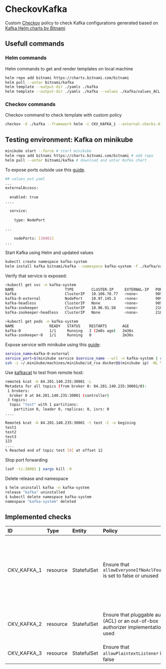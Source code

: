 # CheckovKafka
Custom [Checkov](https://github.com/bridgecrewio/checkov) policy to check Kafka configurations generated based on [Kafka Helm charts by Bitnami
](https://github.com/bitnami/charts/tree/master/bitnami/kafka)

## Usefull commands

### Helm commands
Helm commands to get and render templates on local machine
```sh
helm repo add bitnami https://charts.bitnami.com/bitnami
helm pull --untar bitnami/kafka
helm template --output-dir ./yamls ./kafka
helm template --output-dir ./yamls ./kafka --values ./kafka/values_ACL.yaml 
```

### Checkov commands
Checkov command to check template with custom policy
```sh
checkov -d ./kafka --framework helm -c CKV_KAFKA_1 --external-checks-dir ./KafkaPolicy
```

## Testing environment: Kafka on minikube
```sh
minikube start --force # start minikube
helm repo add bitnami https://charts.bitnami.com/bitnami # add repo
helm pull --untar bitnami/kafka # download and untar Kafka chart
```
To expose ports outside use this [guide](https://docs.bitnami.com/kubernetes/infrastructure/kafka/administration/external-access/).
```sh
## values_ext.yaml
...
externalAccess:
 
  enabled: true
....

  service:
 
    type: NodePort
 
...
 
    nodePorts: [30001]
...
```

Start Kafka using Helm and updated values
```sh
kubectl create namespace kafka-system
helm install kafka bitnami/kafka --namespace kafka-system -f ./kafka/values_ext.yaml 
```

Verify that service is exposed:
```sh
>kubectl get svc -n kafka-system
NAME                       TYPE        CLUSTER-IP     EXTERNAL-IP   PORT(S)                      AGE
kafka                      ClusterIP   10.106.78.77   <none>        9092/TCP                     62s
kafka-0-external           NodePort    10.97.145.3    <none>        9094:30001/TCP               62s
kafka-headless             ClusterIP   None           <none>        9092/TCP,9093/TCP            62s
kafka-zookeeper            ClusterIP   10.96.91.58    <none>        2181/TCP,2888/TCP,3888/TCP   62s
kafka-zookeeper-headless   ClusterIP   None           <none>        2181/TCP,2888/TCP,3888/TCP   62s 

>kubectl get pods -n kafka-system
NAME                READY   STATUS    RESTARTS       AGE
kafka-0             1/1     Running   2 (2m8s ago)   2m36s
kafka-zookeeper-0   1/1     Running   0              2m36s
```

Expose service with minikube using this [guide](https://github.com/kubernetes/minikube/issues/877#issuecomment-719937009):

```sh
service_name=kafka-0-external
service_port=$(minikube service $service_name --url -n kafka-system | cut -d':' -f3)
ssh -i ~/.minikube/machines/minikube/id_rsa docker@$(minikube ip) -NL \*:${service_port}:0.0.0.0:${service_port}
```

Use [kafkacat](https://github.com/edenhill/kcat) to test from remote host:
```sh
remote$ kcat -b 84.201.140.235:30001 -L
Metadata for all topics (from broker 0: 84.201.140.235:30001/0):
 1 brokers:
  broker 0 at 84.201.140.235:30001 (controller)
 3 topics:
  topic "test" with 1 partitions:
    partition 0, leader 0, replicas: 0, isrs: 0
....

Remote$ kcat -b 84.201.140.235:30001 -t test -C -o begining
test1
test2
test3
123
....
% Reached end of topic test [0] at offset 12
```
 Stop port forwarding
 ```sh
 lsof -ti:30001 | xargs kill -9
 ```

 Delete release and namespace
 ```sh
$ helm uninstall kafka -n kafka-system
release "kafka" uninstalled
$ kubectl delete namespace kafka-system
namespace "kafka-system" deleted
 ```

## Implemented checks

| ID| Type| Entity | Policy| Description | IaC Policy|
| :--- | :--- | :---| :---|:---|:---|
| CKV_KAFKA_1 | resource |StatefulSet| Ensure that `allowEveryoneIfNoAclFoundCheck` is set to false or unused |If a resource has no associated ACLs and [allow.everyone.if.no.acl.found](https://kafka.apache.org/documentation/#security_authz)=true, then anyone is allowed to access that resource. If `allow.everyone.if.no.acl.found=false`, then no one is allowed to access that resource except super users. Use of the `allow.everyone.if.no.acl.found` configuration option in production environments is strongly [discouraged](https://docs.confluent.io/platform/current/kafka/authorization.html): 1) If you specify this option based on the assumption that you have ACLs, but then your last ACL is deleted, you essentially open up your Kafka clusters to all users; 2) If you’re using this option to disable ACLs, exercise caution: if someone adds an ACL, all the users who previously had access will lose that access.|Kubernetes|
| CKV_KAFKA_2 | resource |StatefulSet| Ensure that pluggable authorizer (ACL) or an out-of-box authorizer implementation is used |Kafka ships with a pluggable Authorizer and an out-of-box authorizer implementation that uses zookeeper to store all the ACLs. The Authorizer is configured by setting [authorizer.class.name](https://kafka.apache.org/documentation/#security_authz). To enable the out of the box implementation you should specify it, e.g. `authorizer.class.name=kafka.security.authorizer.AclAuthorizer`|Kubernetes|
| CKV_KAFKA_3 | resource |StatefulSet| Ensure that `allowPlaintextListener` is set to false | This settings allows to use the plaintext listeners|Kubernetes|



